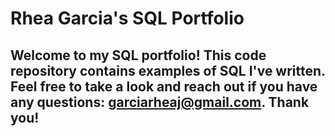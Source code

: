 # Rhea Garcia's SQL Portfolio

## Welcome to my SQL portfolio! This code repository contains examples of SQL I've written. Feel free to take a look and reach out if you have any questions: garciarheaj@gmail.com. Thank you!
